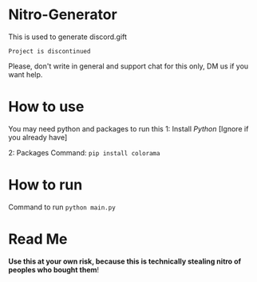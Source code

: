 

# Nitro-Generator
This is used to generate discord.gift

`Project is discontinued`
    
    
Please, don't write in general and support chat for this only, DM us if you want help.

# How to use

You may need python and packages to run this
1: Install *Python* [Ignore if you already have]

2: Packages Command: `pip install colorama`

# How to run
Command to run `python main.py`

# Read Me
**Use this at your own risk, because this is technically stealing nitro of peoples who bought them**!
